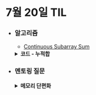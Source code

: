 # 7월 20일 TIL

* ### 알고리즘
    * [Continuous Subarray Sum](https://leetcode.com/problems/continuous-subarray-sum/description/)
    <details>
      <summary><strong>코드 - 누적합</strong></summary>

     ```java
        import java.util.*;
        /**
            x = n * k라 할 때,
            (A, B) 누적합
            (B - A) = x

            (B - A) % k = x % k
            (B - A) % k = 0
            B % k = A % k

            를 이용해서 나머지가 같은 구간의 길이가 2이상인 곳을 찾는다
        */

        class Solution {
            public boolean checkSubarraySum(int[] nums, int k) {
                if(nums.length == 1)return false;

                Map<Integer, Integer> count = new HashMap<>();
                count.put(0,-1);
                int total = 0;

                for(int i=0 ; i<nums.length; i++){
                    total = (total + nums[i]) % k;

                    if(count.containsKey(total)){
                        // 만약 앞에서 같은 나머지가 있고 길이가 2이상이면 true 반환
                        if(i - count.get(total) >= 2)return true;
                    }else{
                        // 처음 나온 나머지의 인덱스 저장
                        count.put(total, i);
                    }
                }
                return false;
            }
        }
    ```
    </details>


 * ### 멘토링 질문
    <details>
    <summary><strong>메모리 단편화</strong></summary>

    #### 메모리 단편화란
    메모리 단편화라는 것은 데이터 파일이나 실행 파일같은 컴퓨터 파일을 하드디스크나 RAM같은 컴퓨터 저장소에 다른 부분에 저장을 하는 조각으로 나누는 과정이다. 조각이 된 파일들은 불연속적인 블록들에 저장이 된다.

    #### 그렇다면 메모리 단편화는 왜 발생할까?
    메모리 단편화는 파일들이 저장소에 연속적인 블록에 저장하기에는 너무 크거나, 여유가 있는 블록에 파일을 넣어두기에 충분하지 않을 때 발생한다.

    #### 단편화의 종류
    **내부 단편화**와 **외부 단편화**가 있다.<br/>

    1. **내부 단편화**
    내부단편화는 메모리 블록안에서 사용하지 않는 공간이 있을 때 발생한다. 예를 들어서, 만약 64kb으로 할당된 메모리 블록에 40kb 크기의 파일이 저장된다면 24kb의 내부 단편화가 생긴다. 즉, 24kb 크기의 공간이 낭비되는 것이다.
    <br/>

    2. **외부 단편화**
    외부 단편화는 하드디스크나 SSD같은 저장 매체에 작은 여유 공간이 여러개 있을 때 발생한다. 시스템에서 파일들을 자주 생성하거나 삭제되면 여러개의 작은 블락들이 남겨지면서 생기는 경우에 발생한다. 기존의 40kb가 할당되어 있던 메모리 블록에 20kb가 들어간다면 20kb라는 공간이 생긴다. 이런식으로 메모리 공간의 중간마다 빈 공간이 생기게 된다.


    #### 단편화 해결 방법

    * **가상 메모리**: 실제 메모리 크기와 관계 없이 메모리를 사용할 수 있도록 가상 메모리 주소를 뜻한다. 프로세스의 일부분만 메모리에 로드하고 나머지는 보조 기억 장치(가상 메모리 공간)에 로드한다. **MMU**(가상 주소를 실제 메모리 주소로 변환해주는 장치)를 통해 논리 주소, 물리 주소를 나누어 사용한다.

    <br/>

    1. **페이지 기법**
    가상메모리를 같은 크기의 블록으로 나눈 것을 페이지(page)라고 하고 RAM을 페이지와 같은 크기의 블록으로 나눈 것을 프레임(frame)이라고 한다. 페이징 기법은 사용하지 않는 프레임을 페이지로 옮기고, 필요한 메모리를 페이지 단위로 프레임에 옮기는 방법을 말한다. 개별 페이지는 순서에 상관없이 물리 메모리에 있는 프레임에 매핑되어 저장된다. 매핑을 위해서 페이징 테이블을 이용하는데, 여기에는 메인 메모리에 적재되어 있는 페이지 번호와 해당 페이지가 위치한 메인 메모리의 시작 주소가 있다.

    <br/>
    
    <a href=https://velog.io/@gang_shik/%ED%8E%98%EC%9D%B4%EC%A7%95Paging%EA%B3%BC-%EC%84%B8%EA%B7%B8%EB%A8%BC%ED%85%8C%EC%9D%B4%EC%85%98Segmentation> 매핑 테이블 그림</a>
    <img width=80% height=500vh src=https://github.com/user-attachments/assets/a4f84804-8805-4b07-9a41-c25d996e387f>
    </img>
    <br/>

    MMU에선 가장 주소를 이용해 실제 데이터가 담겨 있는 주소로 변환을 해주는데 논리주소는 <page, offset>과 같은 형태를 이용한다. TBL라는 MMU 내부에 페이지 테이블만 이용하는 버퍼를 통해 캐시 구조를 이용한다.

    > ##### 장점: 논리 메모리는 물리 메모리에 저장될 때 연속되어 저장될 필요가 없고, 물리 메모리의 남는 프레임에 적절히 배치되기 때문에 외부 단편화가 생기지 않는다.
    > ##### 단점: 내부 단편화 문제가 발생할 수 있다.

    <br/>


    2. **세그멘테이션 기법**
    가상 메모리를 서로 다른 크기로 논리적 단위로 분할한 하는 기법으로, 프로세스를 물리적 단위인 페이지가 아닌 논리적 단위인 세그먼트로 분할해서 메모리에 적재하는 방식이다. 세그먼트는 의미가 같지 않는 논리적 내용을 기준으로 프로그램을 분할하기 때문에 크기가 같지 않다. 분할 방식을 제외하고는 페이징 기번과 동일하기 때문에 매핑 테이블의 동작 방식도 같다. 단, 논리 주소의 앞 비트들은 페이징 번호가 아닌 세그먼트번호가 된다. <segment, offset> 형태로 구성되고 세그먼트 번호를 통해 세그먼트의 시작 물리 주소와 세그먼트의 길이를 파악할 수 있다.



    <br/>
    
    <a href=https://velog.io/@gang_shik/%ED%8E%98%EC%9D%B4%EC%A7%95Paging%EA%B3%BC-%EC%84%B8%EA%B7%B8%EB%A8%BC%ED%85%8C%EC%9D%B4%EC%85%98Segmentation> 매핑 테이블 그림</a>
    <img width=80% height=500vh src=https://github.com/user-attachments/assets/1c512e1d-ff79-4c0c-a62f-1134f5bfdaf1>
    </img>
    <br/>

    > ##### 장점: 내부 단편화 문제가 해소되며, 보호와 공유 기능을 수행할 수 있다. 프로그램의 중요한 부분과 중요하지 않은 부분을 분리하여 저장할 수 있고 같은 코드 영역은 한 번에 저장할 수 있다.
    > ##### 단점: 외부 단편화 문제가 발생할 수 있다.
    


    </details>